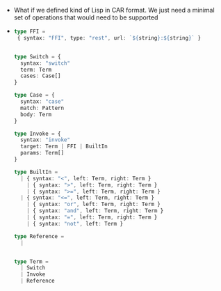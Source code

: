 - What if we defined kind of Lisp in CAR format. We just need a minimal set of operations that would need to be supported
- ```ts
  type FFI =
   { syntax: "FFI", type: "rest", url: `${string}:${string}` }
  
  
  type Switch = {
    syntax: "switch"
    term: Term
    cases: Case[]
  }
  
  type Case = {
    syntax: "case"
    match: Pattern
    body: Term
  }
  
  type Invoke = {
    syntax: "invoke"
    target: Term | FFI | BuiltIn
    params: Term[]
  }
  
  type BuiltIn =
  	| { syntax: "<", left: Term, right: Term }
      | { syntax: ">", left: Term, right: Term }
      | { syntax: ">=", left: Term, right: Term }
  	| { syntax: "<=", left: Term, right: Term }
      | { syntax: "or", left: Term, right: Term }
      | { syntax: "and", left: Term, right: Term }
      | { syntax: "=", left: Term, right: Term }
      | { syntax: "not", left: Term }
  
  type Reference =
  	| 
  
  
  type Term =
    | Switch
    | Invoke
    | Reference
  
  
  
  ```